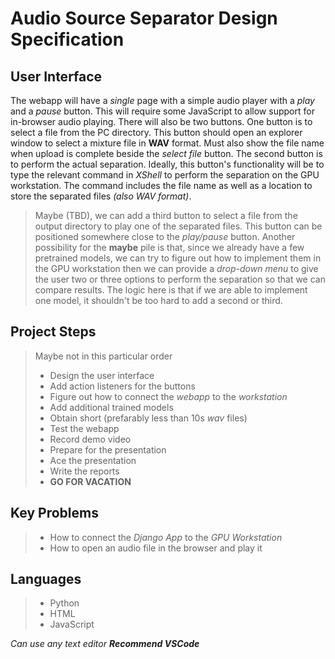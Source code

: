 # Audio Source Separator Design Specification

## User Interface
The webapp will have a *single* page with a simple audio player with a *play* and a *pause* button.
This will require some JavaScript to allow support for in-browser audio playing.
There will also be two buttons. One button is to select a file from the PC directory. This button should open an explorer window to select a mixture file in **WAV** format. Must also show the file name when upload is complete beside the *select file* button.
The second button is to perform the actual separation. Ideally, this button's functionality will be to type the relevant command in *XShell* to perform the separation on the GPU workstation. The command includes the file name as well as a location to store the separated files *(also WAV format)*.
> Maybe (TBD), we can add a third button to select a file from the output directory to play one of the separated files. This button can be positioned somewhere close to the *play/pause* button.
> Another possibility for the **maybe** pile is that, since we already have a few pretrained models, we can try to figure out how to implement them in the GPU workstation then we can provide a *drop-down menu* to give the user two or three options to perform the separation so that we can compare results. The logic here is that if we are able to implement one model, it shouldn't be too hard to add a second or third.

## Project Steps
> Maybe not in this particular order
> - Design the user interface
> - Add action listeners for the buttons
> - Figure out how to connect the *webapp* to the *workstation*
> - Add additional trained models
> - Obtain short (prefarably less than 10s *wav* files)
> - Test the webapp
> - Record demo video
> - Prepare for the presentation
> - Ace the presentation
> - Write the reports
> - **GO FOR VACATION**

## Key Problems
> - How to connect the *Django App* to the *GPU Workstation*
> - How to open an audio file in the browser and play it

## Languages
> - Python
> - HTML
> - JavaScript

*Can use any text editor **Recommend VSCode***
